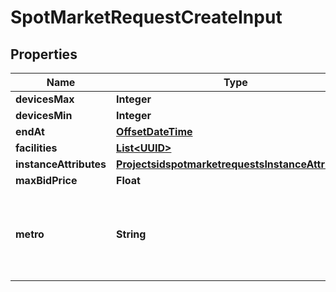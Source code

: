 
# SpotMarketRequestCreateInput

## Properties
Name | Type | Description | Notes
------------ | ------------- | ------------- | -------------
**devicesMax** | **Integer** |  |  [optional]
**devicesMin** | **Integer** |  |  [optional]
**endAt** | [**OffsetDateTime**](OffsetDateTime.md) |  |  [optional]
**facilities** | [**List&lt;UUID&gt;**](UUID.md) |  |  [optional]
**instanceAttributes** | [**ProjectsidspotmarketrequestsInstanceAttributes**](ProjectsidspotmarketrequestsInstanceAttributes.md) |  |  [optional]
**maxBidPrice** | **Float** |  |  [optional]
**metro** | **String** | The metro ID or code the spot market request will be created in. |  [optional]



